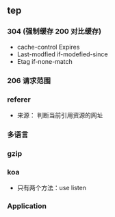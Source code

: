 

## tep
### 304 (强制缓存 200 对比缓存)
- cache-control Expires
- Last-modfied if-modefied-since
- Etag if-none-match

### 206 请求范围

### referer
- 来源： 判断当前引用资源的网址
### 多语言
### gzip


### koa
- 只有两个方法：use listen

### Application
